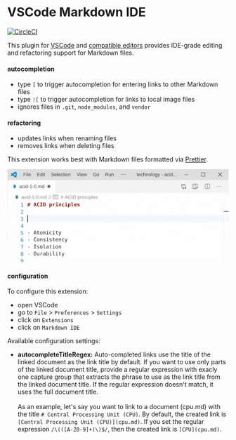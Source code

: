 # VSCode Markdown IDE

[![CircleCI](https://circleci.com/gh/kevgo/vscode-markdown-ide.svg?style=shield)](https://circleci.com/gh/kevgo/vscode-markdown-ide)

This plugin for [VSCode](https://code.visualstudio.com) and
[compatible editors](https://open-vsx.org) provides IDE-grade editing and
refactoring support for Markdown files.

#### autocompletion

- type `[` to trigger autocompletion for entering links to other Markdown files
- type `![` to trigger autocompletion for links to local image files
- ignores files in `.git`, `node_modules`, and `vendor`

#### refactoring

- updates links when renaming files
- removes links when deleting files

This extension works best with Markdown files formatted via
[Prettier](https://prettier.io).

![autocompletion demo](https://raw.githubusercontent.com/kevgo/vscode-markdown-ide/master/documentation/autocomplete.gif)

#### configuration

To configure this extension:

- open VSCode
- go to `File` > `Preferences` > `Settings`
- click on `Extensions`
- click on <code type="configExtName">Markdown IDE</code>

Available configuration settings:

<ul type="configurationOptions">
  <li>
	  <b>autocompleteTitleRegex:</b>
		Auto-completed links use the title of the linked document as the link title by default.
		If you want to use only parts of the linked document title, provide a regular expression with exacly one capture group that extracts the phrase to use as the link title from the linked document title.
		If the regular expression doesn't match, it uses the full document title.
		<br><br>
		As an example, let's say you want to link to a document (cpu.md) with the title <code># Central Processing Unit (CPU)</code>.
		By default, the created link is <code>[Central Processing Unit (CPU)](cpu.md)</code>.
		If you set the regular expression <code>/\(([A-Z0-9]+)\)$/</code>, then the created link is <code>[CPU](cpu.md)</code>.
	</li>
</ul>
